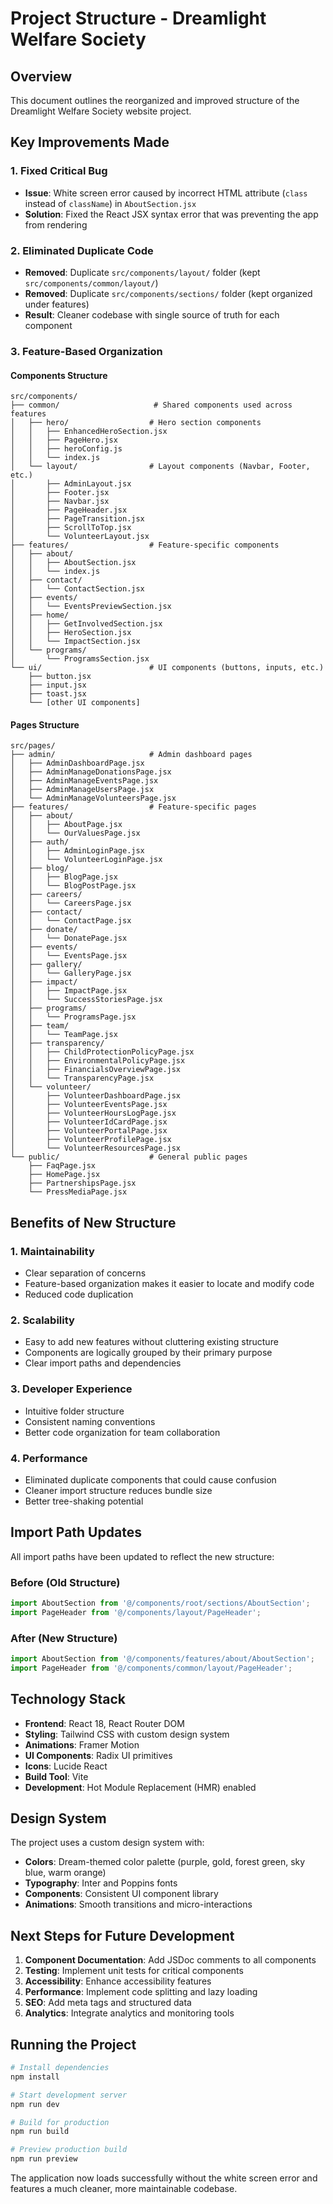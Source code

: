 # Project Structure - Dreamlight Welfare Society

## Overview
This document outlines the reorganized and improved structure of the Dreamlight Welfare Society website project.

## Key Improvements Made

### 1. Fixed Critical Bug
- **Issue**: White screen error caused by incorrect HTML attribute (`class` instead of `className`) in `AboutSection.jsx`
- **Solution**: Fixed the React JSX syntax error that was preventing the app from rendering

### 2. Eliminated Duplicate Code
- **Removed**: Duplicate `src/components/layout/` folder (kept `src/components/common/layout/`)
- **Removed**: Duplicate `src/components/sections/` folder (kept organized under features)
- **Result**: Cleaner codebase with single source of truth for each component

### 3. Feature-Based Organization

#### Components Structure
```
src/components/
├── common/                     # Shared components used across features
│   ├── hero/                  # Hero section components
│   │   ├── EnhancedHeroSection.jsx
│   │   ├── PageHero.jsx
│   │   ├── heroConfig.js
│   │   └── index.js
│   └── layout/                # Layout components (Navbar, Footer, etc.)
│       ├── AdminLayout.jsx
│       ├── Footer.jsx
│       ├── Navbar.jsx
│       ├── PageHeader.jsx
│       ├── PageTransition.jsx
│       ├── ScrollToTop.jsx
│       └── VolunteerLayout.jsx
├── features/                  # Feature-specific components
│   ├── about/
│   │   ├── AboutSection.jsx
│   │   └── index.js
│   ├── contact/
│   │   └── ContactSection.jsx
│   ├── events/
│   │   └── EventsPreviewSection.jsx
│   ├── home/
│   │   ├── GetInvolvedSection.jsx
│   │   ├── HeroSection.jsx
│   │   └── ImpactSection.jsx
│   └── programs/
│       └── ProgramsSection.jsx
└── ui/                        # UI components (buttons, inputs, etc.)
    ├── button.jsx
    ├── input.jsx
    ├── toast.jsx
    └── [other UI components]
```

#### Pages Structure
```
src/pages/
├── admin/                     # Admin dashboard pages
│   ├── AdminDashboardPage.jsx
│   ├── AdminManageDonationsPage.jsx
│   ├── AdminManageEventsPage.jsx
│   ├── AdminManageUsersPage.jsx
│   └── AdminManageVolunteersPage.jsx
├── features/                  # Feature-specific pages
│   ├── about/
│   │   ├── AboutPage.jsx
│   │   └── OurValuesPage.jsx
│   ├── auth/
│   │   ├── AdminLoginPage.jsx
│   │   └── VolunteerLoginPage.jsx
│   ├── blog/
│   │   ├── BlogPage.jsx
│   │   └── BlogPostPage.jsx
│   ├── careers/
│   │   └── CareersPage.jsx
│   ├── contact/
│   │   └── ContactPage.jsx
│   ├── donate/
│   │   └── DonatePage.jsx
│   ├── events/
│   │   └── EventsPage.jsx
│   ├── gallery/
│   │   └── GalleryPage.jsx
│   ├── impact/
│   │   ├── ImpactPage.jsx
│   │   └── SuccessStoriesPage.jsx
│   ├── programs/
│   │   └── ProgramsPage.jsx
│   ├── team/
│   │   └── TeamPage.jsx
│   ├── transparency/
│   │   ├── ChildProtectionPolicyPage.jsx
│   │   ├── EnvironmentalPolicyPage.jsx
│   │   ├── FinancialsOverviewPage.jsx
│   │   └── TransparencyPage.jsx
│   └── volunteer/
│       ├── VolunteerDashboardPage.jsx
│       ├── VolunteerEventsPage.jsx
│       ├── VolunteerHoursLogPage.jsx
│       ├── VolunteerIdCardPage.jsx
│       ├── VolunteerPortalPage.jsx
│       ├── VolunteerProfilePage.jsx
│       └── VolunteerResourcesPage.jsx
└── public/                    # General public pages
    ├── FaqPage.jsx
    ├── HomePage.jsx
    ├── PartnershipsPage.jsx
    └── PressMediaPage.jsx
```

## Benefits of New Structure

### 1. **Maintainability**
- Clear separation of concerns
- Feature-based organization makes it easier to locate and modify code
- Reduced code duplication

### 2. **Scalability**
- Easy to add new features without cluttering existing structure
- Components are logically grouped by their primary purpose
- Clear import paths and dependencies

### 3. **Developer Experience**
- Intuitive folder structure
- Consistent naming conventions
- Better code organization for team collaboration

### 4. **Performance**
- Eliminated duplicate components that could cause confusion
- Cleaner import structure reduces bundle size
- Better tree-shaking potential

## Import Path Updates

All import paths have been updated to reflect the new structure:

### Before (Old Structure)
```javascript
import AboutSection from '@/components/root/sections/AboutSection';
import PageHeader from '@/components/layout/PageHeader';
```

### After (New Structure)
```javascript
import AboutSection from '@/components/features/about/AboutSection';
import PageHeader from '@/components/common/layout/PageHeader';
```

## Technology Stack
- **Frontend**: React 18, React Router DOM
- **Styling**: Tailwind CSS with custom design system
- **Animations**: Framer Motion
- **UI Components**: Radix UI primitives
- **Icons**: Lucide React
- **Build Tool**: Vite
- **Development**: Hot Module Replacement (HMR) enabled

## Design System
The project uses a custom design system with:
- **Colors**: Dream-themed color palette (purple, gold, forest green, sky blue, warm orange)
- **Typography**: Inter and Poppins fonts
- **Components**: Consistent UI component library
- **Animations**: Smooth transitions and micro-interactions

## Next Steps for Future Development

1. **Component Documentation**: Add JSDoc comments to all components
2. **Testing**: Implement unit tests for critical components
3. **Accessibility**: Enhance accessibility features
4. **Performance**: Implement code splitting and lazy loading
5. **SEO**: Add meta tags and structured data
6. **Analytics**: Integrate analytics and monitoring tools

## Running the Project

```bash
# Install dependencies
npm install

# Start development server
npm run dev

# Build for production
npm run build

# Preview production build
npm run preview
```

The application now loads successfully without the white screen error and features a much cleaner, more maintainable codebase.